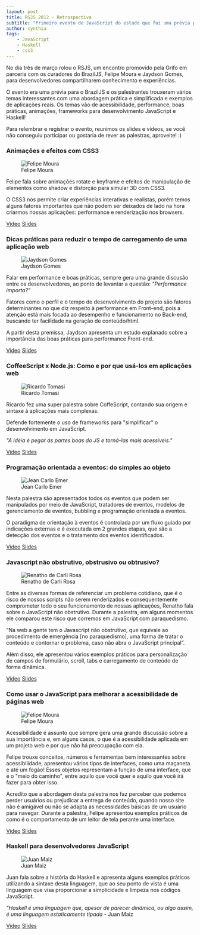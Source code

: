 ```yaml
---
layout: post
title: RSJS 2012 - Retrospectiva
subtitle: "Primeiro evento de JavaScript do estado que foi uma prévia para o BrazilJS"
author: cynthia
tags:
    - JavaScript
    - Haskell
    - css3
---
```


No dia três de março rolou o RSJS, um encontro promovido pela Grifo em parceria com os curadores do BrazilJS, Felipe Moura e Jaydson Gomes, para desenvolvedores compartilharem conhecimento e experiências.

O evento era uma prévia para o BrazilJS e os palestrantes trouxeram vários temas interessantes com uma abordagem prática e simplificada e exemplos de aplicações reais. Os temas vão de acessibilidade, performance, boas práticas, animações, frameworks para desenvolvimento JavaScript e Haskell!

Para relembrar e registrar o evento, reunimos os slides e vídeos, se você não conseguiu participar ou gostaria de rever as palestras, aproveite! :)


### Animações e efeitos com CSS3

<figure>
  <img src="/images/rsjs-2012/felipe-moura.jpg" alt="Felipe Moura">
  <figcaption>Felipe Moura</figcaption>
</figure>

Felipe fala sobre animações rotate e keyframe e efeitos de manipulação de elementos como shadow e distorção para simular 3D com CSS3.

O CSS3 nos permite criar experiências interativas e realistas, porém temos alguns fatores importantes que não podem ser deixados de lado na hora criarmos nossas aplicações: performance e renderização nos browsers.

<a href="http://youtu.be/kxEYwkKLJxk" class="btn">Vídeo</a>
<a href="http://felipenmoura.org/projects/lectures/css3-animation" class="btn">Slides</a>


### Dicas práticas para reduzir o tempo de carregamento de uma aplicação web

<figure>
  <img src="/images/rsjs-2012/jaydson-gomes.jpg" alt="Jaydson Gomes">
  <figcaption>Jaydson Gomes</figcaption>
</figure>

Falar em performance e boas práticas, sempre gera uma grande discusão entre os desenvolvedores, ao ponto de levantar a questão: *"Performance importa?"*

Fatores como o perfil e o tempo de desenvolvimento do projeto são fatores determinantes no que diz respeito à performance em Front-end, pois a atenção está mais focada ao desempenho e funcionamento no Back-end, buscando ter facilidade na geração de conteúdo/html.

A partir desta premissa, Jaydson apresenta um estudo  explanado sobre a importância das boas práticas para performance Front-end.

<a href="http://youtu.be/o73xH52pFPY" class="btn">Vídeo</a>
<a href="https://docs.google.com/a/gri.fo/presentation/d/1S7i_Z204o5LjaSBzQtxyrhDWfKH3UninQ1-EhaZaAPE/edit#slide=id.p" class="btn">Slides</a>


### CoffeeScript x Node.js: Como e por que usá-los em aplicações web

<figure>
  <img src="/images/rsjs-2012/ricardo-tomasi.jpg" alt="Ricardo Tomasi">
  <figcaption>Ricardo Tomasi</figcaption>
</figure>

Ricardo fez uma super palestra sobre CoffeScript, contando sua origem e sintaxe à aplicações mais complexas.

Defende fortemente o uso de frameworks para "simplificar" o desenvolvimento em JavaScript.

*"A idéia é pegar as partes boas do JS e torná-las mais acessíveis."*

<a href="http://youtu.be/j5Lfedfm1Wk" class="btn">Vídeo</a>
<a href="https://speakerdeck.com/u/ricardobeat/p/introducao-a-coffeescript" class="btn">Slides</a>


### Programação orientada a eventos: do simples ao objeto

<figure>
  <img src="/images/rsjs-2012/jean-carlo.jpg" alt="Jean Carlo Emer">
  <figcaption>Jean Carlo Emer</figcaption>
</figure>

Nesta palestra são apresentados todos os eventos que podem ser manipulados por meio de JavaScript, tratadores de eventos, modelos de gerenciamento de eventos, bubbling e programação orientada a eventos.

O paradigma de orientação à eventos é controlada por um fluxo guiado por indicações externas e é executada em 2 grandes etapas, que são a detecção dos eventos e o tratamento dos eventos identificados.

<a href="http://youtu.be/rGlF5OgD_c0" class="btn">Vídeo</a>
<a href="http://speakerdeck.com/u/jcemer/p/eventos-do-simples-ao-objeto" class="btn">Slides</a>


### Javascript não obstrutivo, obstrusivo ou obtrusivo?

<figure>
  <img src="/images/rsjs-2012/renatho-rosa.jpg" alt="Renatho de Carli Rosa">
  <figcaption>Renatho de Carli Rosa</figcaption>
</figure>

Entre as diversas formas de referenciar um problema cotidiano, que é o risco de nossos scripts não serem renderizados  e consequentemente comprometer todo o seu funcionamento de nossas aplicações, Renatho fala sobre o JavaScript não obstrutivo. Durante a palestra, em alguns momentos ele comparou este risco que corremos em JavaScript com paraquedismo.

“Na web a gente tem o Javascript não obstrutivo, que equivale ao procedimento de emergência [no paraquedismo], uma forma de tratar o conteúdo e contornar o problema, caso não abra o JavaScript principal”.

Além disso, ele apresentou vários exemplos práticos para personalização de campos de formulário, scroll, tabs e carregamento de conteúdo de forma dinâmica.

<a href="http://youtu.be/Jrx5gVfKZSA" class="btn">Vídeo</a>
<a href="https://speakerdeck.com/u/grifo/p/javascript-nao-obstrutivo-obstrusivo-ou-obtrusivo" class="btn">Slides</a>


### Como usar o JavaScript para melhorar a acessibilidade de páginas web

<figure>
  <img src="/images/rsjs-2012/felipe-moura.jpg" alt="Felipe Moura">
  <figcaption>Felipe Moura</figcaption>
</figure>

Acessibilidade é assunto que sempre gera uma grande discussão sobre a sua importância e, em alguns casos, o que é a acessibilidade aplicada em um projeto web e por que não há preocupação com ela.

Felipe trouxe conceitos, números e ferramentas bem interessantes sobre acessibilidade, apresentou vários tipos de interfaces, como uma maçaneta e até um fogão! Esses objetos representam a função de uma interface, que é o "meio do caminho", entre aquilo que você quer e aquilo que você irá fazer para obter isso.

Acredito que a abordagem desta palestra nos faz perceber que podemos perder usuários ou prejudicar a entrega de conteúdo, quando nosso site não é amigável ou não se adapta as necessidades básicas de um usuário para navegar.
Durante a palestra, Felipe apresentou exemplos práticos de como é o comportamento de um leitor de tela perante uma interface.

<a href="http://youtu.be/PHsIYJfLq3E" class="btn">Vídeo</a>
<a href="http://felipenmoura.org/projects/lectures/accessibility" class="btn">Slides</a>

### Haskell para desenvolvedores JavaScript

<figure>
  <img src="/images/rsjs-2012/juan-maiz.jpg" alt="Juan Maiz">
  <figcaption>Juan Maiz</figcaption>
</figure>

Juan fala sobre a história do Haskell e apresenta alguns exemplos práticos utilizando a sintaxe desta linguagem, que ao seu ponto de vista é uma linguagem que visa proporcionar a simplicidade e limpeza nos códigos JavaScript.

*"Haskell é uma linguagem que, apesar de parecer dinâmica, ou algo assim, é uma linguagem estaticamente tipada* - Juan Maiz

<a href="http://youtu.be/-fHsbYboNJA" class="btn">Vídeo</a>
<a href="http://haskell-4-js-devs.heroku.com" class="btn">Slides</a>